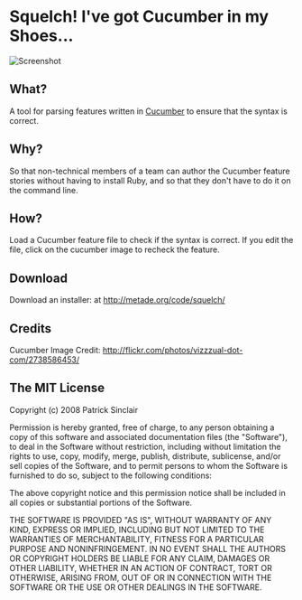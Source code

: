 Squelch! I've got Cucumber in my Shoes...
=========================================

![Screenshot]('http://metade.org/code/squelch/squelch.jpg')

What?
-----

A tool for parsing features written in [Cucumber](http://github.com/aslakhellesoy/cucumber/wikis) to ensure that the syntax is correct.

Why?
----

So that non-technical members of a team can author the Cucumber feature stories without having to install Ruby, and so that they don't have to do it on the command line.

How?
----

Load a Cucumber feature file to check if the syntax is correct. If you edit the file, click on the cucumber image to recheck the feature.

Download
--------

Download an installer: at http://metade.org/code/squelch/

Credits
-------

Cucumber Image Credit:
http://flickr.com/photos/vizzzual-dot-com/2738586453/

The MIT License
---------------

Copyright (c) 2008 Patrick Sinclair

Permission is hereby granted, free of charge, to any person obtaining a copy
of this software and associated documentation files (the "Software"), to deal
in the Software without restriction, including without limitation the rights
to use, copy, modify, merge, publish, distribute, sublicense, and/or sell
copies of the Software, and to permit persons to whom the Software is
furnished to do so, subject to the following conditions:

The above copyright notice and this permission notice shall be included in
all copies or substantial portions of the Software.

THE SOFTWARE IS PROVIDED "AS IS", WITHOUT WARRANTY OF ANY KIND, EXPRESS OR
IMPLIED, INCLUDING BUT NOT LIMITED TO THE WARRANTIES OF MERCHANTABILITY,
FITNESS FOR A PARTICULAR PURPOSE AND NONINFRINGEMENT. IN NO EVENT SHALL THE
AUTHORS OR COPYRIGHT HOLDERS BE LIABLE FOR ANY CLAIM, DAMAGES OR OTHER
LIABILITY, WHETHER IN AN ACTION OF CONTRACT, TORT OR OTHERWISE, ARISING FROM,
OUT OF OR IN CONNECTION WITH THE SOFTWARE OR THE USE OR OTHER DEALINGS IN
THE SOFTWARE.
